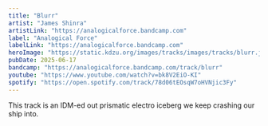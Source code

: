 ```yaml
---
title: "Blurr"
artist: "James Shinra"
artistLink: "https://analogicalforce.bandcamp.com"
label: "Analogical Force"
labelLink: "https://analogicalforce.bandcamp.com"
heroImage: "https://static.kdzu.org/images/tracks/images/tracks/blurr.jpg"
pubDate: 2025-06-17
bandcamp: "https://analogicalforce.bandcamp.com/track/blurr"
youtube: "https://www.youtube.com/watch?v=bk8V2EiO-KI"
spotify: "https://open.spotify.com/track/78d06tEOsqW7oHVNjic3Fy"
---
```


This track is an IDM-ed out prismatic electro iceberg we keep crashing our ship into.
